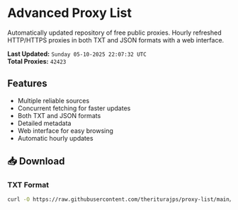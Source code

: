 # Advanced Proxy List

Automatically updated repository of free public proxies. Hourly refreshed HTTP/HTTPS proxies in both TXT and JSON formats with a web interface.

**Last Updated:** `Sunday 05-10-2025 22:07:32 UTC`  
**Total Proxies:** `42423`

## Features
- Multiple reliable sources
- Concurrent fetching for faster updates
- Both TXT and JSON formats
- Detailed metadata
- Web interface for easy browsing
- Automatic hourly updates

## 📥 Download

### TXT Format
```bash
curl -O https://raw.githubusercontent.com/theriturajps/proxy-list/main/proxies.txt